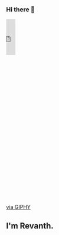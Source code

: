 ### Hi there 👋



<div style="width:25%;height:0;padding-bottom:96%;position:relative;"><iframe src="https://giphy.com/embed/0IxONYHUw0vikYuAoL" width="20%" height="20%" style="position:absolute" frameBorder="0" class="giphy-embed" allowFullScreen></iframe></div><p><a href="https://giphy.com/gifs/meroware-wave-hand-merohand-0IxONYHUw0vikYuAoL">via GIPHY</a></p>

## I'm Revanth.

<!--
**Re-vanth/Re-vanth** is a ✨ _special_ ✨ repository because its `README.md` (this file) appears on your GitHub profile.

Here are some ideas to get you started:

- 🔭 I’m currently working on ...
- 🌱 I’m currently learning ...
- 👯 I’m looking to collaborate on ...
- 🤔 I’m looking for help with ...
- 💬 Ask me about ...
- 📫 How to reach me: ...
- 😄 Pronouns: ...
- ⚡ Fun fact: ...
-->
